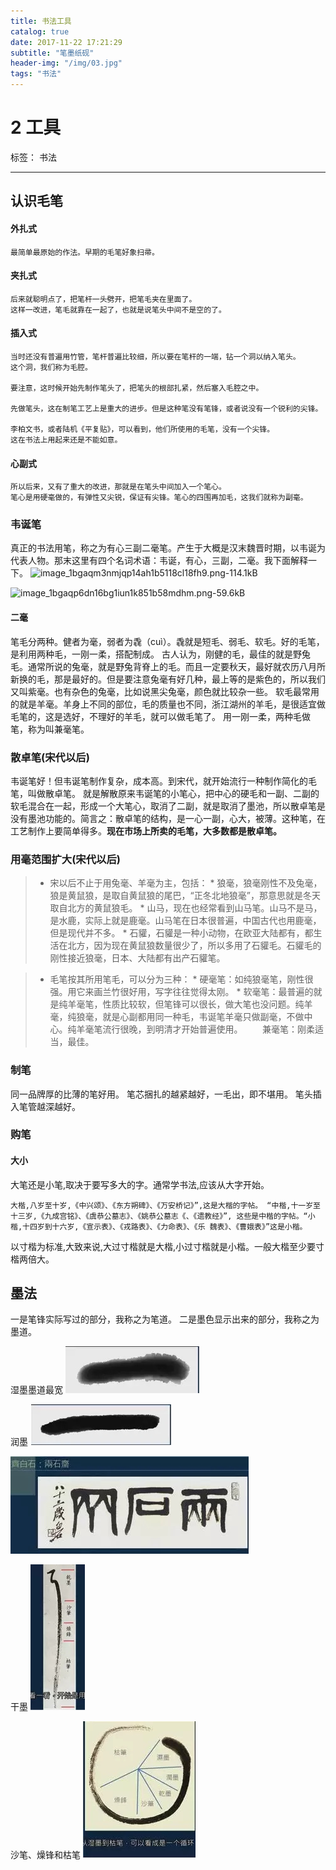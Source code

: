 ```yaml
---
title: 书法工具 
catalog: true
date: 2017-11-22 17:21:29
subtitle: "笔墨纸砚"
header-img: "/img/03.jpg"
tags: "书法"
---
```


# 2 工具

标签： 书法

---
## 认识毛笔
#### 外扎式
    最简单最原始的作法。早期的毛笔好象扫帚。
#### 夹扎式
    后来就聪明点了，把笔杆一头劈开，把笔毛夹在里面了。
    这样一改进，笔毛就靠在一起了，也就是说笔头中间不是空的了。
#### 插入式
    当时还没有普遍用竹管，笔杆普遍比较细，所以要在笔杆的一端，钻一个洞以纳入笔头。
    这个洞，我们称为毛腔。
   
    要注意，这时候开始先制作笔头了，把笔头的根部扎紧，然后塞入毛腔之中。
    
    先做笔头，这在制笔工艺上是重大的进步。但是这种笔没有笔锋，或者说没有一个锐利的尖锋。
    
    李柏文书，或者陆机《平复贴》，可以看到，他们所使用的毛笔，没有一个尖锋。
    这在书法上用起来还是不能如意。
#### 心副式
    所以后来，又有了重大的改进，那就是在笔头中间加入一个笔心。
    笔心是用硬毫做的，有弹性又尖锐，保证有尖锋。笔心的四围再加毛，这我们就称为副毫。
### 韦诞笔
真正的书法用笔，称之为有心三副二毫笔。产生于大概是汉末魏晋时期，以韦诞为代表人物。那末这里有四个名词术语：韦诞，有心，三副，二毫。我下面解释一下。
![image_1bgaqm3nmjqp14ah1b5118cl18fh9.png-114.1kB][1]

![image_1bgaqp6dn16bg1iun1k851b58mdhm.png-59.6kB][2]

#### 二毫
笔毛分两种。健者为毫，弱者为毳（cuì）。毳就是短毛、弱毛、软毛。好的毛笔，是利用两种毛，一刚一柔，搭配制成。
古人认为，刚健的毛，最佳的就是野兔毛。通常所说的兔毫，就是野兔背脊上的毛。而且一定要秋天，最好就农历八月所新换的毛，那是最好的。但是要注意兔毫有好几种，最上等的是紫色的，所以我们又叫紫毫。也有杂色的兔毫，比如说黑尖兔毫，颜色就比较杂一些。
软毛最常用的就是羊毫。羊身上不同的部位，毛的质量也不同，浙江湖州的羊毛，是很适宜做毛笔的，这是选好，不理好的羊毛，就可以做毛笔了。
用一刚一柔，两种毛做笔，称为叫兼毫笔。
### 散卓笔(宋代以后)
韦诞笔好！但韦诞笔制作复杂，成本高。到宋代，就开始流行一种制作简化的毛笔，叫做散卓笔。
就是解散原来韦诞笔的小笔心，把中心的硬毛和一副、二副的软毛混合在一起，形成一个大笔心，取消了二副，就是取消了墨池，所以散卓笔是没有墨池功能的。简言之：散卓笔的结构，是一心一副，心大，被薄。这种笔，在工艺制作上要简单得多。**现在市场上所卖的毛笔，大多数都是散卓笔。**
### 用毫范围扩大(宋代以后)
>* 宋以后不止于用兔毫、羊毫为主，包括：
    * 狼毫，狼毫刚性不及兔毫，狼是黄鼠狼，是取自黄鼠狼的尾巴，“正冬北地狼毫”，那意思就是冬天取自北方的黄鼠狼毛。
    * 山马，现在也经常看到山马笔。山马不是马，是水鹿，实际上就是鹿毫。山马笔在日本很普遍，中国古代也用鹿毫，但是现代并不多。
    *    石貛，石貛是一种小动物，在欧亚大陆都有，都生活在北方，因为现在黄鼠狼数量很少了，所以多用了石貛毛。石貛毛的刚性接近狼毫，日本、大陆都有出产石貛笔。



>* 毛笔按其所用笔毛，可以分为三种：
    * 硬毫笔：如纯狼毫笔，刚性很强。用它来画兰竹很好用，写字往往觉得太刚。
    * 软毫笔：最普遍的就是纯羊毫笔，性质比较软，但笔锋可以很长，做大笔也没问题。纯羊毫，纯狼毫，就是心副都用同一种毛，韦诞笔羊毫只做副毫，不做中心。纯羊毫笔流行很晚，到明清才开始普遍使用。
       兼毫笔：刚柔适当，最佳。

### 制笔
同一品牌厚的比薄的笔好用。
笔芯捆扎的越紧越好，一毛出，即不堪用。
笔头插入笔管越深越好。

### 购笔
#### 大小
大笔还是小笔,取决于要写多大的字。通常学书法,应该从大字开始。
    
    大楷,八岁至十岁,《中兴颂》、《东方朔碑》、《万安桥记》”,这是大楷的字帖。 “中楷,十一岁至十三岁,《九成宫铭》、《虞恭公墓志》、《姚恭公墓志《、《遗教经》”, 这些是中楷的字帖。“小楷,十四岁到十六岁,《宣示表》、《戎路表》、《力命表》、《乐 魏表》、《曹娥表》”这是小楷。

以寸楷为标准,大致来说,大过寸楷就是大楷,小过寸楷就是小楷。一般大楷至少要寸楷两倍大。

## 墨法
一是笔锋实际写过的部分，我称之为笔道。
二是墨色显示出来的部分，我称之为墨道。

湿墨墨道最宽
![](media/15011539840051/15056181691411.jpg)

润墨
![](media/15011539840051/15056182644846.jpg)

![](media/15011539840051/15056182806656.jpg)

干墨
![](media/15011539840051/15056182954486.jpg)

沙笔、燥锋和枯笔
![](media/15011539840051/15056183313856.jpg)


  [1]: http://static.zybuluo.com/allon6/ghtv62traugll27d1n4auaor/image_1bgaqm3nmjqp14ah1b5118cl18fh9.png
  [2]: http://static.zybuluo.com/allon6/t2ukt97yz9wnibdrmuc0hk8t/image_1bgaqp6dn16bg1iun1k851b58mdhm.png
  
  


